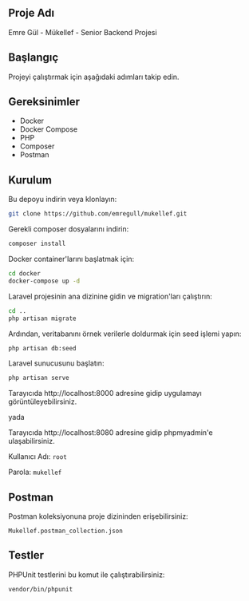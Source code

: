 ## Proje Adı

Emre Gül - Mükellef - Senior Backend Projesi

## Başlangıç

Projeyi çalıştırmak için aşağıdaki adımları takip edin.

## Gereksinimler

- Docker
- Docker Compose
- PHP
- Composer
- Postman

## Kurulum

Bu depoyu indirin veya klonlayın:

```bash
git clone https://github.com/emregull/mukellef.git
```

Gerekli composer dosyalarını indirin:

```bash
composer install
```

Docker container'larını başlatmak için:

```bash
cd docker
docker-compose up -d
```

Laravel projesinin ana dizinine gidin ve migration'ları çalıştırın:

```bash
cd ..
php artisan migrate
```

Ardından, veritabanını örnek verilerle doldurmak için seed işlemi yapın:

```bash
php artisan db:seed
```

Laravel sunucusunu başlatın:

```bash
php artisan serve
```

Tarayıcıda http://localhost:8000 adresine gidip uygulamayı görüntüleyebilirsiniz.

yada

Tarayıcıda http://localhost:8080 adresine gidip phpmyadmin'e ulaşabilirsiniz.

Kullanıcı Adı: `root`

Parola: `mukellef`

## Postman
Postman koleksiyonuna proje dizininden erişebilirsiniz:

```http
Mukellef.postman_collection.json
```

## Testler
PHPUnit testlerini bu komut ile çalıştırabilirsiniz:

```http
vendor/bin/phpunit
```
